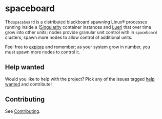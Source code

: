 # spaceboard

The`spaceboard` is a distributed blackboard spawning Linux® processes running inside a ([Singularity](https://github.com/sylabs/singularity) container instances and [Luerl](https://github.com/rvirding/luerl) that over time grow into other units; nodes provide granular unit control with in `spaceboard` clusters, spawn more nodes to allow control of additional units. 

Feel free to [explore](https://github.com/spacebeam) and remember; as your system grow in number, you must spawn more nodes to control it.

## Help wanted

Would you like to help with the project? Pick any of the issues tagged [help wanted](https://github.com/spacebeam/spaceboard/labels/help%20wanted) and contribute!

## Contributing

See  [Contributing](CONTRIBUTING.md).
